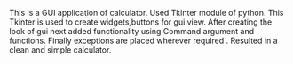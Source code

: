 This is a GUI application of calculator.
Used Tkinter module of python.
This Tkinter is used to create widgets,buttons for gui view.
After creating the look of gui next  added functionality using Command argument and functions.
Finally exceptions are placed wherever required .
Resulted in a clean and simple calculator.
